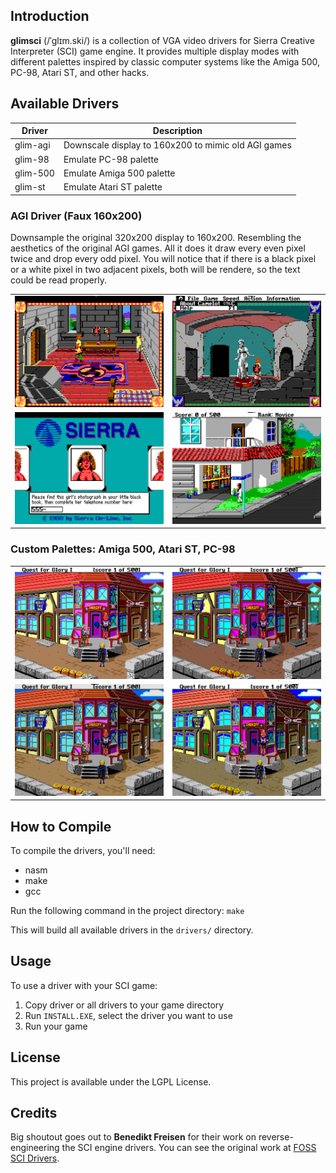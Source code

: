 ## Introduction

**glimsci** (/ˈɡlɪm.ski/) is a collection of VGA video drivers for Sierra Creative Interpreter (SCI) game engine. It provides multiple display modes with different palettes inspired by classic computer systems like the Amiga 500, PC-98, Atari ST, and other hacks.

## Available Drivers

| Driver | Description |
|--------|-------------|
| glim-agi | Downscale display to 160x200 to mimic old AGI games |
| glim-98 | Emulate PC-98 palette |
| glim-500 | Emulate Amiga 500 palette |
| glim-st | Emulate Atari ST palette |

### AGI Driver (Faux 160x200)

Downsample the original 320x200 display to 160x200. Resembling the aesthetics of the original AGI games. All it does it draw every even pixel twice and drop every odd pixel. You will notice that if there is a black pixel or a white pixel in two adjacent pixels, both will be rendere, so the text could be read properly.

|||
|-|-|
| <img src="img/camelot-agi-1.png" width="400">|<img src="img/camelot-agi-2.png" width="400">|
| <img src="img/lsl2-agi-1.png" width="400">|<img src="img/lsl2-agi-2.png" width="400">|

### Custom Palettes: Amiga 500, Atari ST, PC-98

|||
|---|---|
| <img src="img/qfg-spielburg-ega.png" width="400">|<img src="img/qfg-spielburg-amiga.png" width="400">|
|<img src="img/qfg-spielburg-atarist.png" width="400">|<img src="img/qfg-spielburg-pc98.png" width="400">|

## How to Compile
To compile the drivers, you'll need:
- nasm
- make
- gcc

Run the following command in the project directory:
```make```

This will build all available drivers in the `drivers/` directory.

## Usage
To use a driver with your SCI game:

1. Copy driver or all drivers to your game directory
2. Run `INSTALL.EXE`, select the driver you want to use
3. Run your game

## License
This project is available under the LGPL License.

## Credits
Big shoutout goes out to **Benedikt Freisen** for their work on reverse-engineering the SCI engine drivers. You can see the original work at [FOSS SCI Drivers](https://github.com/roybaer/foss_sci_drivers/).
